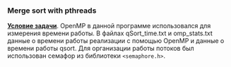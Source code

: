 ### Merge sort with pthreads

**[Условие задачи](./sort_pthreads_task.pdf)**. OpenMP в данной программе использовался для измерения времени работы. В файлах qSort_time.txt и omp_stats.txt данные о времени работы реализации с помощью OpenMP и данные о времени работы qsort.
Для организации работы потоков был использован семафор из библиотеки `<semaphore.h>`.
